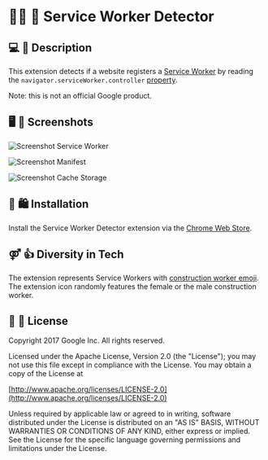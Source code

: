 # 👷‍♀️ 👷 Service Worker Detector

## 💻 💬 Description
This extension detects if a website registers a
[Service Worker](https://developer.mozilla.org/en-US/docs/Web/API/ServiceWorker)
by reading the ```navigator.serviceWorker.controller```
[property](https://developer.mozilla.org/en-US/docs/Web/API/ServiceWorkerContainer/controller).

Note: this is not an official Google product.

## 🖥 🔫 Screenshots
![Screenshot Service Worker](https://github.com/google/service-worker-detector/blob/master/assets/screenshot-serviceworker.png)

![Screenshot Manifest](https://github.com/google/service-worker-detector/blob/master/assets/screenshot-manifest.png)

![Screenshot Cache Storage](https://github.com/google/service-worker-detector/blob/master/assets/screenshot-cachestorage.png)

## 🔧 🛍 Installation
Install the Service Worker Detector extension via the
[Chrome Web Store](https://chrome.google.com/webstore/detail/service-worker-detector/ofdigdofloanabjcaijfidkogmejlmjc).

## ⚤ 👍 Diversity in Tech
The extension represents Service Workers with
[construction worker emoji](http://emojipedia.org/search/?q=construction+worker).
The extension icon randomly features the female or the male construction worker.

## 📄 💼 License
Copyright 2017 Google Inc. All rights reserved.

Licensed under the Apache License, Version 2.0 (the "License");
you may not use this file except in compliance with the License.
You may obtain a copy of the License at

[http://www.apache.org/licenses/LICENSE-2.0](http://www.apache.org/licenses/LICENSE-2.0)

Unless required by applicable law or agreed to in writing, software
distributed under the License is distributed on an "AS IS" BASIS,
WITHOUT WARRANTIES OR CONDITIONS OF ANY KIND, either express or implied.
See the License for the specific language governing permissions and
limitations under the License.
